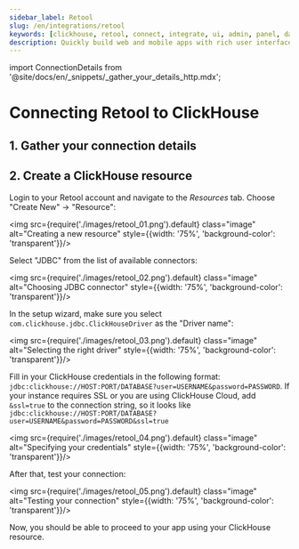 ```yaml
---
sidebar_label: Retool
slug: /en/integrations/retool
keywords: [clickhouse, retool, connect, integrate, ui, admin, panel, dashboard, nocode, no-code]
description: Quickly build web and mobile apps with rich user interfaces, automate complex tasks, and integrate AI—all powered by your data.
---
```

import ConnectionDetails from '@site/docs/en/_snippets/_gather_your_details_http.mdx';

# Connecting Retool to ClickHouse

## 1. Gather your connection details
<ConnectionDetails />

## 2. Create a ClickHouse resource

Login to your Retool account and navigate to the _Resources_ tab. Choose "Create New" -> "Resource":

<img src={require('./images/retool_01.png').default} class="image" alt="Creating a new resource" style={{width: '75%', 'background-color': 'transparent'}}/>
<br/>

Select "JDBC" from the list of available connectors:

<img src={require('./images/retool_02.png').default} class="image" alt="Choosing JDBC connector" style={{width: '75%', 'background-color': 'transparent'}}/>
<br/>

In the setup wizard, make sure you select `com.clickhouse.jdbc.ClickHouseDriver` as the "Driver name":

<img src={require('./images/retool_03.png').default} class="image" alt="Selecting the right driver" style={{width: '75%', 'background-color': 'transparent'}}/>
<br/>

Fill in your ClickHouse credentials in the following format: `jdbc:clickhouse://HOST:PORT/DATABASE?user=USERNAME&password=PASSWORD`. 
If your instance requires SSL or you are using ClickHouse Cloud, add `&ssl=true` to the connection string, so it looks like `jdbc:clickhouse://HOST:PORT/DATABASE?user=USERNAME&password=PASSWORD&ssl=true`

<img src={require('./images/retool_04.png').default} class="image" alt="Specifying your credentials" style={{width: '75%', 'background-color': 'transparent'}}/>
<br/>

After that, test your connection:

<img src={require('./images/retool_05.png').default} class="image" alt="Testing your connection" style={{width: '75%', 'background-color': 'transparent'}}/>
<br/>

Now, you should be able to proceed to your app using your ClickHouse resource.